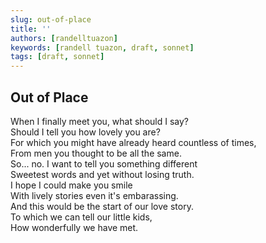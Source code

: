```yaml
---
slug: out-of-place
title: ''
authors: [randelltuazon]
keywords: [randell tuazon, draft, sonnet]
tags: [draft, sonnet]
---
```


## Out of Place

When I finally meet you, what should I say? <br/>
Should I tell you how lovely you are? <br/>
For which you might have already heard countless of times, <br/>
From men you thought to be all the same. <br/>
So... no. I want to tell you something different <br/>
Sweetest words and yet without losing truth. <br/>
I hope I could make you smile <br/>
With lively stories even it's embarassing. <br/>
And this would be the start of our love story. <br/>
To which we can tell our little kids, <br/>
How wonderfully we have met. <br/>
